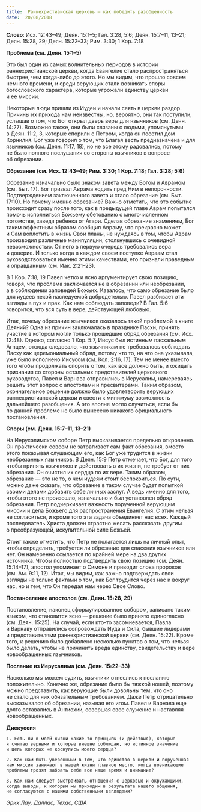 ```yaml
---
title:  Раннехристианская церковь — как победить разобщенность
date:  20/08/2018
---
```


**Слово**: Исх. 12:43–49; Деян. 15:1–5; Гал. 3:28, 5:6; Деян. 15:7–11, 13–21; Деян. 15:28, 29; Деян. 15:22–33; Рим. 3:30; 1 Кор. 7:18

**Проблема (см. Деян. 15:1–5)**

Это был один из самых волнительных периодов в истории раннехристианской церкви, когда Евангелие стало распространяться быстрее, чем когда-либо до этого. Но мы видим, что прошло совсем немного времени, и среди верующих стали возникать споры богословского характера, которые угрожали единству церкви и ее миссии.

Некоторые люди пришли из Иудеи и начали сеять в церкви раздор. Причины их прихода нам неизвестны, но, вероятно, они так поступили, услышав о том, что Бог открыл дверь веры для язычников (см. Деян. 14:27). Возможно также, они были связаны с людьми, упомянутыми в Деян. 11:2, 3, которые спорили с Петром, когда он посетил дом Корнилия. Бог уже говорил о том, что Благая весть предназначена и для язычников (см. Деян. 11:17, 18), но не все этому радовались, потому не было полного послушания со стороны язычников в вопросе об обрезании.

**Обрезание (см. Исх. 12:43–49; Рим. 3:30; 1 Кор. 7:18; Гал. 3:28; 5:6)**

Обрезание изначально было знаком завета между Богом и Аврамом (см. Быт. 17). Бог призвал Аврама ходить пред Ним в непорочности. Подтверждением заключенного завета и стало обрезание (см. Быт. 17:10). Но почему именно обрезание? Важно отметить, что это событие происходит сразу после того, как в предыдущей главе Аврам попытался помочь исполниться Божьему обетованию о многочисленном потомстве, заведя ребенка от Агари. Сделав обрезание знамением, Бог таким эффектным образом сообщил Авраму, что прекрасно может и Сам воплотить в жизнь Свои планы, не нуждаясь в том, чтобы Аврам производил различные манипуляции, столкнувшись с очевидной невозможностью. От него в первую очередь требовались вера и доверие. И только когда в каждом своем поступке Авраам стал руководствоваться именно этими качествами, его признали праведным и оправданным (см. Иак. 2:21–23).

В 1 Кор. 7:18, 19 Павел четко и ясно аргументирует свою позицию, говоря, что проблема заключается не в обрезании или необрезании, а в соблюдении заповедей Божьих. Казалось, что само обрезание было для иудеев некой наследуемой добродетелью. Павел разбивает эти взгляды в пух и прах. Как нам соблюдать заповеди? В Гал. 5:6 говорится, что вся суть в вере, действующей любовью.

Итак, почему обрезание язычников оказалось такой проблемой в книге Деяний? Одна из причин заключалась в празднике Пасхи, принять участие в котором могли только прошедшие обряд обрезания (см. Исх. 12:48). Однако, согласно 1 Кор. 5:7, Иисус был истинным пасхальным Агнцем, отсюда следовало, что язычникам не требовалось соблюдать Пасху как церемониальный обряд, потому что то, на что она указывала, уже было исполнено Иисусом (см. Кол. 2:16, 17). Тем не менее вместо того чтобы продолжать спорить о том, как все должно быть, и ожидать признания со стороны остальных представителей церковного руководства, Павел и Варнава отправились в Иерусалим, намереваясь решить этот вопрос с апостолами и пресвитерами. Таким образом, окончательное решение должно было удовлетворить верующих раннехристианской церкви и свести к минимуму возможность дальнейшего разобщения. А это вполне могло случиться, если бы по данной проблеме не было вынесено никакого официального постановления.

**Споры (см. Деян. 15:7–11, 13–21)**

На Иерусалимском соборе Петр высказывается предельно откровенно. Он практически совсем не затрагивает сам факт обрезания, вместо этого показывая слушающим его, как Бог уже трудится в жизни необрезанных язычников. В Деян. 15:9 Петр отмечает, что Бог, для того чтобы принять язычников и действовать в их жизни, не требует от них обрезания. Он очистил их сердца по их вере. Таким образом, обрезание — это не то, о чем иудеям стоит беспокоиться. По сути, можно даже сказать, что обрезание в таком случае будет попыткой своими делами добавить себе личных заслуг. А ведь именно для того, чтобы этого не произошло, изначально и был установлен обряд обрезания. Петр подчеркивает важность порученной верующим миссии и дела Божьего для распространения Евангелия. С этим нельзя не согласиться, и кроме того эта задача объединяет нас всех. Каждый последователь Христа должен страстно желать рассказать другим о преобразующей, искупительной силе Божьей.

Стоит также отметить, что Петр не полагается лишь на личный опыт, чтобы определить, требуется ли обрезание для спасения язычников или нет. Он намеренно ссылается по крайней мере на два других источника. Чтобы полностью подтвердить свою позицию (см. Деян. 15:14–17), апостол упоминает о Симоне и приводит слова пророков (см. Ам. 9:11, 12). Итак, мы видим, как важно подтверждать свои взгляды не только фактами о том, как Бог трудится через нас и вокруг нас, но и тем, что Он передал нам через Свое Слово.

**Постановление апостолов (см. Деян. 15:28, 29)**

Постановление, наконец сформулированное собором, записано таким языком, что становится ясно — решение было принято единогласно (см. Деян. 15:25). На случай, если кто-то засомневается, Павла и Варнаву отправились сопровождать Иуда и Сила, бывшие лидерами и представителями раннехристианской церкви (см. Деян. 15:22). Кроме того, к решению было добавлено несколько пунктов о том, что нельзя было делать, чтобы не причинить вреда единству, свидетельству и вере новообращенных язычников.

**Послание из Иерусалима (см. Деян. 15:22–33)**

Насколько мы можем судить, язычники отнеслись к посланию положительно. Конечно же, обрезание было бы тяжкой ношей, поэтому можно представить, как верующие были довольны тем, что оно не стало для них обязательным требованием. Даже Петр отрицательно высказывался об обрезании, называя его игом. Павел и Варнава еще долго оставались в Антиохии, совершая свое служение и наставляя новообращенных.

**Дискуссия**

`1.	Есть ли в моей жизни какие-то принципы (и действия), которые я считаю верными и которые внешне соблюдаю, но истинное значение и цель которых не коснулись моего сердца?`

`2.	Как нам быть уверенными в том, что единство в церкви и порученная нам миссия занимают в нашей жизни главное место, когда возникающие проблемы грозят забрать себе все наше время и внимание?`

`3.	Как нам следует выстраивать отношения с церковью и окружающими, когда выводы, к которым мы приходим в результате нашего общения, не согласуются с нашими собственными взглядами?`

_Эрик Лау, Даллас, Техас, США_